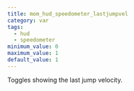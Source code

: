 ```yaml
---
title: mom_hud_speedometer_lastjumpvel
category: var
tags:
  - hud
  - speedometer
minimum_value: 0
maximum_value: 1
default_value: 1
---
```


Toggles showing the last jump velocity.